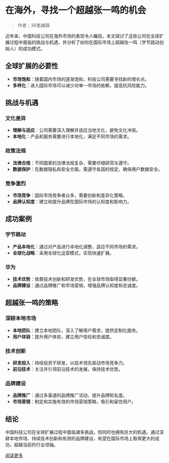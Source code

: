 # 在海外，寻找一个超越张一鸣的机会

> 作者：36氪编辑

近年来，中国科技公司在海外市场的表现令人瞩目。本文探讨了这些公司在全球扩展过程中面临的挑战与机遇，并分析了如何在国际市场上超越张一鸣（字节跳动创始人）的成功模式。

## 全球扩展的必要性
- **市场饱和**：随着国内市场的逐渐饱和，科技公司需要寻找新的增长点。
- **多样化**：进入国际市场可以减少对单一市场的依赖，提高抗风险能力。

## 挑战与机遇
### 文化差异
- **理解与适应**：公司需要深入理解并适应当地文化，避免文化冲突。
- **本地化**：产品和服务需要进行本地化，满足不同市场的需求。

### 政策法规
- **法律合规**：不同国家的法律法规复杂，需要仔细研究与遵守。
- **数据保护**：在数据隐私和安全方面，需遵守各国的规定，确保用户数据安全。

### 竞争激烈
- **市场竞争**：国际市场竞争者众多，需要创新和差异化策略。
- **品牌认知度**：建立和提升品牌在国际市场的认知度和影响力。

## 成功案例
### 字节跳动
- **产品本地化**：通过对产品进行本地化调整，适应不同市场的需求。
- **全球化战略**：采用全球化运营模式，实现快速扩展。

### 华为
- **技术优势**：依靠技术创新和研发优势，在全球市场取得显著份额。
- **品牌建设**：通过品牌推广和市场营销，增强品牌认知度和忠诚度。

## 超越张一鸣的策略
### 深耕本地市场
- **本地团队**：建立本地团队，深入了解用户需求，提供定制化服务。
- **用户体验**：提升用户体验，建立用户信任和忠诚度。

### 技术创新
- **研发投入**：持续投资于研发，以技术领先驱动市场竞争力。
- **前沿技术**：关注并引领前沿技术的发展，保持技术优势。

### 品牌建设
- **品牌推广**：通过多渠道的品牌推广活动，提升品牌知名度。
- **市场营销**：制定和实施有效的市场营销策略，吸引和留住用户。

## 结论
中国科技公司在全球扩展过程中面临诸多挑战，但同时也拥有巨大的机遇。通过深耕本地市场、持续技术创新和有效的品牌建设，有望在国际市场上取得更大的成功，超越当前的行业领袖。

[阅读更多](https://36kr.com/p/2867292755202433)
